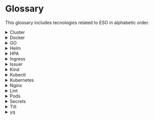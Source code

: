 # Glossary 
This glossary includes tecnologies related to ESO in alphabetic order.


 <details>
  <summary>Cluster</summary>

  <h3> What is it? </h3>
      <p> A group of nodes (computers) that execute workloads in Kubernetes, i.e., run containerized applications.</p>
      <p>It's a technique that groups multiple computational resources into a single logical unit. These resources are interconnected and work together to execute tasks, process data, and store information in a way that improves application performance, ensures high availability, reduces costs, and increases scalability, as resources can be shared and distributed efficiently to meet real-time application demands. Each computer is a "node," and there's no limit to the number of nodes that can be interconnected. The structure is : Project (Clusters(Nodes(Pods))).</p>
      <p>The cluster is what provides the main advantage of Kubernetes: the ability to program and execute containers on a set of physical, virtual, on-premise, or cloud machines. Kubernetes containers are not tied to individual machines. In fact, they are abstracted across the entire cluster.</p>

  <h3> What is it for? </h3> 
      <p>The cluster's function is to group multiple machines into a single, efficient system, allowing distributed applications to be executed with higher performance and scalability. In Kubernetes, it facilitates container management, reducing complexity, ensuring high availability, and reducing costs. A Kubernetes cluster typically has a master node that manages pods and the system's execution environment.</p>

  <h3> Useful links: </h3> 

  <ul>
        <li><a href="https://kubernetes.io/docs/concepts/cluster-administration/" target="_blank">Introduction to Clusters</a></li>
        <li><a href="https://aws.amazon.com/pt/what-is/kubernetes-cluster/" target="_blank">What is a Kubernetes cluster?</a></li>
        <li><a href="https://www.atatus.com/blog/kubernetes-clusters-everything-you-need-to-know/" target="_blank">Kubernetes Clusters: Everything You Need to Know</a></li>
      </ul>

   </details>

 <details>
  <summary>Docker</summary>

  <h3>What is it?</h3>
    <p>Docker is an open platform for developing, shipping, and running applications. It allows you to separate your applications from the infrastructure, facilitating the delivery of software quickly and efficiently, enabling the creation, sharing, and execution of containerized applications and microservices.</p>

  <h3>What is it for?</h3>
    <p>It enables infrastructure management. This significantly reduces the time between writing code and executing it in production. 
    It simplifies complex processes such as port mapping, file system concerns, and other standard configurations, allowing you to focus on writing code.</p>
    <p>With Docker, you can develop an application and its supporting components using containers. In this context, the container becomes the unit for distributing and testing the application. Once ready, you can deploy the application to the production environment, whether it's local, cloud-based, or hybrid.</p>

  <h3>Useful links:</h3> 
  
  <li><a href="https://docs.docker.com/" target="_blank">Official documentation</a></li>

   </details>

<details>
  <summary>GO</summary>
  
  <h3>What is it?</h3>
  <p>An open-source programming language created by Google, known for its simplicity, performance, clarity, and conciseness.</p>
  
  <h3>What is it for?</h3>
  <p>
    Used in the development of applications, backend systems, and tools, especially in cloud and Kubernetes environments.  
    It's a language that offers concurrency mechanisms that facilitate writing programs capable of taking full advantage of multi-core machines and networks, while its innovative type system enables the construction of flexible and modular programs.  
    Go compiles quickly to machine code and, at the same time, offers convenience with garbage collection and the power of runtime reflection. It's a compiled, statically typed language that has the agility of dynamically typed and interpreted languages.
  </p>
  
  <h3>Useful links:</h3>
  <ul>
    <li><a href="https://go.dev/doc/" target="_blank">Official documentation</a></li>
  </ul>
</details>

<details>
  <summary>Helm</summary>
  
  <h3>What is it?</h3>
  <p>A package manager for Kubernetes that facilitates the deployment and management of applications using templates called "charts."</p>
  
  <h3>What is it for?</h3>
  <p>
    Simplifies the configuration, installation, and update of applications in Kubernetes.
  </p>
  
  <h3>Useful links:</h3>
  <ul>
    <li><a href="https://helm.sh/docs/" target="_blank">Official documentation</a></li>
    <li><a href="https://github.com/helm/helm" target="_blank">GitHub project</a></li>
  </ul>
</details>



<details>
  <summary>HPA</summary>

  <h3>What is it?</h3>
  <p>Horizontal Pod Autoscaler (HPA)</p>
  
  <h3>What is it for?</h3>
  <p>
    It's used to control the number of Pods in a Deployment. For example, if CPU usage is too high, the HPA would increase the number of Pods.  
    It's also possible to use the Vertical Pod Autoscaler (VPA), which would increase the amount of resources for each Pod instead of increasing the number of Pods.
  </p>
</details>

<details>
  <summary>Ingress</summary>
  
  <h3>What is it?</h3>
  <p>
    In a Kubernetes cluster where all requests arrive at the same IP and port, Ingresses are responsible for directing (based on rules you define via the Kubernetes API) these requests to the appropriate Services. It can also be used for other purposes.
  </p>
  
  <h3>What is it for?</h3>
  <p>
    It provides a single entry point for routing traffic to internal services.
  </p>
  
  <h3>Useful links:</h3>
  <ul>
    <li><a href="https://kubernetes.io/docs/concepts/services-networking/ingress/" target="_blank">About Ingress</a></li>
  </ul>
</details>

<details>
  <summary>Issuer</summary>

  <h3>What is it?</h3>
  <p>A component in tools like Cert-Manager for issuing certificates.</p>
  
  <h3>What is it for?</h3>
  <p>
    Manages the issuance of automatic TLS certificates for services in Kubernetes.  
    It issues the SSL certificate for Ingresses to encrypt (with HTTPS) incoming and outgoing requests, for example.
  </p>
  
  <h3>Useful links:</h3>
  <ul>
    <li><a href="https://cert-manager.io/docs/" target="_blank">Cert-Manager documentation</a></li>
  </ul>
</details>

<details>
  <summary>Kind</summary>

  <h3>What is it?</h3>
  <p>
    Kind means "Kubernetes in Docker", so it is a tool for running local Kubernetes clusters using Docker containers as cluster "nodes."
  </p>
  
  <h3>What is it for?</h3>
  <p>
    Kind was initially designed for testing Kubernetes itself, but it can also be used for local development or continuous integration (CI).  
    It enables the creation of Kubernetes clusters easily in local environments, facilitating testing and development without requiring complex infrastructure.
  </p>
  
  <h3>Useful links:</h3>
  <ul>
    <li><a href="https://kind.sigs.k8s.io/" target="_blank">Official Website</a></li>
  </ul>
</details>

<details>
  <summary>Kubectl</summary>

  <h3>What is it?</h3>
  <p>
    Kubectl is a command-line tool for communicating with the control plane of a Kubernetes cluster, using the Kubernetes API.
  </p>
  
  <h3>What is it for?</h3>
  <p>
    It performs operations in Kubernetes, such as creating pods and monitoring the cluster status.  
    It allows you to interact with the Kubernetes cluster by performing operations like creating, managing, and viewing resources.  
    It searches for a configuration file called <code>config</code> in the <code>$HOME/.kube</code> directory, which contains information about how to connect to the cluster.
  </p>
  
  <h3>Useful links:</h3>
  <ul>
    <li><a href="https://kubernetes.io/docs/reference/kubectl/" target="_blank">Official Documentation - Kubernetes</a></li>
  </ul>
</details>

<details>
  <summary>Kubernetes</summary>

  <h3>What is it?</h3>
  <p>
    A container orchestration open source platform that automates the deployment, scaling, and management of applications.
  </p>
  
  <h3>What is it for?</h3>
  <p>
    Ensures high availability, scalability, and monitoring of containerized applications.
  </p>
  
  <h3>Useful links:</h3>
  <ul>
    <li><a href="https://kubernetes.io/docs/" target="_blank">Official Documentation</a></li>
    <li><a href="https://github.com/kubernetes/kubernetes" target="_blank">Project GitHub</a></li>
  </ul>
</details>


<details>
  <summary>Nginx</summary>

  <h3>What is it?</h3>
  <p>
    It is an open-source HTTP web server that can also function as a reverse proxy, load balancer, content cache, TCP/UDP proxy server, and email proxy server.  
    It is widely used due to its high performance and ability to handle large volumes of traffic.
  </p>

  <h3>What is it for?</h3>
  <p>
    Nginx is used to serve web content, manage network traffic, and balance load between servers, as well as act as a reverse proxy and content cache.  
    It can be used to improve the scalability and performance of web applications by efficiently distributing requests across multiple servers.  
    It has a main process that manages the configuration and several worker processes that handle request processing. The number of worker processes can be adjusted according to the number of processor cores.
  </p>

  <h3>Useful Links:</h3>
  <ul>
    <li><a href="https://nginx.org/en/docs/" target="_blank">Official Documentation</a></li>
  </ul>
</details>

<details>
  <summary>Lint</summary>

  <h3>What is it?</h3>
  <p>
    A static code analysis process for identifying errors, style issues, and non-compliance with best coding practices.
  </p>

  <h3>What is it for?</h3>
  <p>
    Ensures code quality, consistency, and adherence to predefined standards by identifying syntax errors, formatting issues, and poor development practices before code execution.  
    It contributes to maintaining clean, readable, and efficient code.
  </p>

  <h3>Useful Links:</h3>
  <ul>
    <li><a href="https://eslint.org/" target="_blank">Introduction to linting</a></li>
  </ul>
</details>

<details>
  <summary>Pods</summary>

  <h3>What is it?</h3>
  <p>
    The smallest unit of computation in Kubernetes, which groups one or more containers.
  </p>

  <h3>What is it for?</h3>
  <p>
    Manages containers that share resources and act as a single entity in a cluster.  
    The structure is: Project (Clusters(Nodes(Pods))).
  </p>

  <h3>Useful Links:</h3>
  <ul>
    <li><a href="https://kubernetes.io/docs/concepts/workloads/pods/" target="_blank">About Pods</a></li>
  </ul>
</details>

<details>
  <summary>Secrets</summary>

  <h3>What is it?</h3>
  <p>
    Sensitive data we want to store, manage, and use with ESO.
  </p>
</details>

<details>
  <summary>Tilt</summary>

  <h3>What is it?</h3>
  <p>
    A tool that helps with local development for Kubernetes, enabling quick visualization and management of changes to applications.
  </p>

  <h3>What is it for?</h3>
  <p>
    Facilitates the development workflow in Kubernetes by automatically updating the cluster's state based on code changes.  
    It has an interface and automates many tasks that would otherwise need to be done manually.
  </p>

  <h3>Useful Links:</h3>
  <ul>
    <li><a href="https://tilt.dev/" target="_blank">Official Website</a></li>
    <li><a href="https://docs.tilt.dev/" target="_blank">Documentation</a></li>
  </ul>
</details>

<details>
  <summary>yq</summary>

  <h3>What is it?</h3>
  <p>
    A tool we will install to manipulate YAML files in the command line, similar to jq for JSON.
  </p>

  <h3>What is it for?</h3>
  <p>
    Edits, transforms, and queries YAML files. YAML files are used to configure applications, services, or clusters.
  </p>

  <h3>Useful Links:</h3>
  <ul>
    <li><a href="https://github.com/mikefarah/yq" target="_blank">yq GitHub</a></li>
  </ul>
</details>
